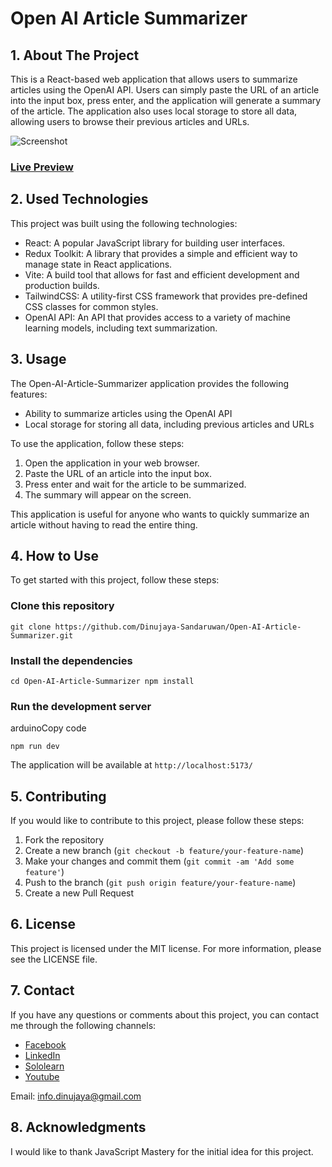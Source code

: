 # Open AI Article Summarizer

## 1.  About The Project

This is a React-based web application that allows users to summarize articles using the OpenAI API. Users can simply paste the URL of an article into the input box, press enter, and the application will generate a summary of the article. The application also uses local storage to store all data, allowing users to browse their previous articles and URLs.

![Screenshot](https://user-images.githubusercontent.com/88492493/235024576-eea6f80e-9a6e-4501-8e13-bf2794267e04.png)

### [Live Preview](https://sumz.dinujaya.com/)

## 2.  Used Technologies

This project was built using the following technologies:

- React: A popular JavaScript library for building user interfaces.
- Redux Toolkit: A library that provides a simple and efficient way to manage state in React applications.
- Vite: A build tool that allows for fast and efficient development and production builds.
- TailwindCSS: A utility-first CSS framework that provides pre-defined CSS classes for common styles.
- OpenAI API: An API that provides access to a variety of machine learning models, including text summarization.

## 3.  Usage

The Open-AI-Article-Summarizer application provides the following features:

- Ability to summarize articles using the OpenAI API
- Local storage for storing all data, including previous articles and URLs

To use the application, follow these steps:

1.  Open the application in your web browser.
2.  Paste the URL of an article into the input box.
3.  Press enter and wait for the article to be summarized.
4.  The summary will appear on the screen.

This application is useful for anyone who wants to quickly summarize an article without having to read the entire thing.

## 4.  How to Use

To get started with this project, follow these steps:

### Clone this repository

`git clone https://github.com/Dinujaya-Sandaruwan/Open-AI-Article-Summarizer.git`

### Install the dependencies

`cd Open-AI-Article-Summarizer
npm install`

### Run the development server

arduinoCopy code

`npm run dev`

The application will be available at `http://localhost:5173/`

## 5.  Contributing

If you would like to contribute to this project, please follow these steps:

1.  Fork the repository
2.  Create a new branch (`git checkout -b feature/your-feature-name`)
3.  Make your changes and commit them (`git commit -am 'Add some feature'`)
4.  Push to the branch (`git push origin feature/your-feature-name`)
5.  Create a new Pull Request

## 6.  License

This project is licensed under the MIT license. For more information, please see the LICENSE file.

## 7.  Contact

If you have any questions or comments about this project, you can contact me through the following channels:

- [Facebook](https://www.facebook.com/dinujaya.sandaruwan/)
- [LinkedIn](https://www.linkedin.com/in/dinujaya-sandaruwan-23bb09201/)
- [Sololearn](https://www.sololearn.com/profile/28608081)
- [Youtube](https://www.youtube.com/channel/UCVwXuCDRdBjzNUOWYOCO_xg)

Email: [info.dinujaya@gmail.com](mailto:info.dinujaya@gmail.com)

## 8.  Acknowledgments

I would like to thank JavaScript Mastery for the initial idea for this project.
